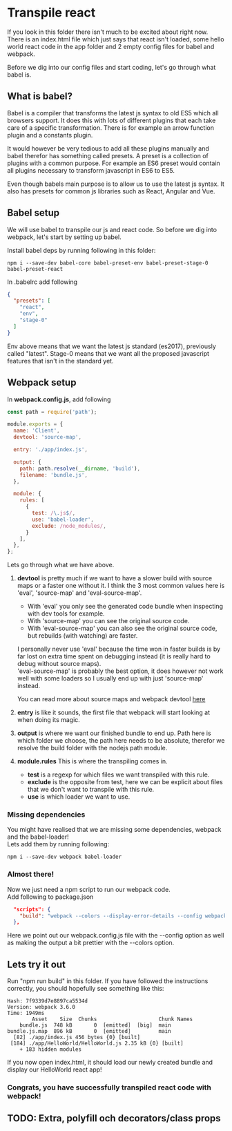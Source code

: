 # Transpile react

If you look in this folder there isn't much to be excited about right now.
There is an index.html file which just says that react isn't loaded, some hello world react code in the app folder and 2 empty config files for babel and webpack.

Before we dig into our config files and start coding, let's go through what babel is.

## What is babel?

Babel is a compiler that transforms the latest js syntax to old ES5 which all browsers support. It does this with lots of different plugins that each take care of a specific transformation. There is for example an arrow function plugin and a constants plugin. 

It would however be very tedious to add all these plugins manually and babel therefor has something called presets. A preset is a collection of plugins with a common purpose. For example an ES6 preset would contain all plugins necessary to transform javascript in ES6 to ES5.

Even though babels main purpose is to allow us to use the latest js syntax. It also has presets for common js libraries such as React, Angular and Vue.

## Babel setup

We will use babel to transpile our js and react code. So before we dig into webpack, let's start by setting up babel.

Install babel deps by running following in this folder:
````text
npm i --save-dev babel-core babel-preset-env babel-preset-stage-0 babel-preset-react
````

In .babelrc add following
```json
{
  "presets": [
    "react",
    "env",
    "stage-0"
  ]
}
```

Env above means that we want the latest js standard (es2017), previously called "latest". Stage-0 means that we want all the proposed javascript features that isn't in the standard yet.

## Webpack setup

In **webpack.config.js**, add following
```js
const path = require('path');

module.exports = {
  name: 'Client',
  devtool: 'source-map',

  entry: './app/index.js',

  output: {
    path: path.resolve(__dirname, 'build'),
    filename: 'bundle.js',
  },

  module: {
    rules: [
      {
        test: /\.js$/,
        use: 'babel-loader',
        exclude: /node_modules/,
      }
    ],
  },
};
```
Lets go through what we have above.

1. **devtool** is pretty much if we want to have a slower build with source maps or a faster one without it. I think the 3 most common values here is 'eval', 'source-map' and 'eval-source-map'.

    - With 'eval' you only see the generated code bundle when inspecting with dev tools for example.
    - With 'source-map' you can see the original source code.
    - With 'eval-source-map' you can also see the original source code, but rebuilds (with watching) are faster. 
    
    I personally never use 'eval' because the time won in faster builds is by far lost on extra time spent on debugging instead (it is really hard to debug without source maps). <br />
    'eval-source-map' is probably the best option, it does however not work well with some loaders so I usually end up with just 'source-map' instead.
    
    You can read more about source maps and webpack devtool [here](https://webpack.js.org/configuration/devtool/)

2. **entry** is like it sounds, the first file that webpack will start looking at when doing its magic.

3. **output** is where we want our finished bundle to end up. Path here is which folder we choose, the path here needs to be absolute, therefor we resolve the build folder with the nodejs path module.

4. **module.rules** This is where the transpiling comes in. 

    - **test** is a regexp for which files we want transpiled with this rule. 
    - **exclude** is the opposite from test, here we can be explicit about files that we don't want to transpile with this rule.
    - **use** is which loader we want to use.

### Missing dependencies

You might have realised that we are missing some dependencies, webpack and the babel-loader!<br>
Lets add them by running following:
````text
npm i --save-dev webpack babel-loader
````

### Almost there!

Now we just need a npm script to run our webpack code.<br>
Add following to package.json
````json
  "scripts": {
    "build": "webpack --colors --display-error-details --config webpack.config.js"
  },
````

Here we point out our webpack.config.js file with the --config option as well as making the output a bit prettier with the --colors option.

## Lets try it out

Run "npm run build" in this folder.
If you have followed the instructions correctly, you should hopefully see something like this:<br/>
````text
Hash: 7f9339d7e8897ca5534d
Version: webpack 3.6.0
Time: 1949ms
        Asset    Size  Chunks                    Chunk Names
    bundle.js  748 kB       0  [emitted]  [big]  main
bundle.js.map  896 kB       0  [emitted]         main
  [82] ./app/index.js 456 bytes {0} [built]
 [184] ./app/HelloWorld/HelloWorld.js 2.35 kB {0} [built]
    + 183 hidden modules
````

If you now open index.html, it should load our newly created bundle and display our HelloWorld react app!

### Congrats, you have successfully transpiled react code with webpack! 

## TODO: Extra, polyfill och decorators/class props
